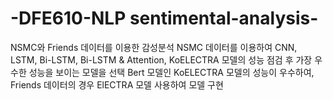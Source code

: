 # -DFE610-NLP sentimental-analysis-
NSMC와 Friends 데이터를 이용한 감성분석
NSMC 데이터를 이용하여 CNN, LSTM, Bi-LSTM, Bi-LSTM & Attention, KoELECTRA 모델의 성능 점검 후 가장 우수한 성능을 보이는 모델을 선택
Bert 모델인 KoELECTRA 모델의 성능이 우수하여, Friends 데이터의 경우 ElECTRA 모델 사용하여 모델 구현

